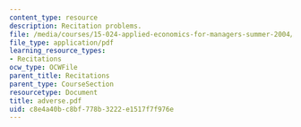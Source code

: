 ```yaml
---
content_type: resource
description: Recitation problems.
file: /media/courses/15-024-applied-economics-for-managers-summer-2004/c8e4a40bc8bf778b3222e1517f7f976e_adverse.pdf
file_type: application/pdf
learning_resource_types:
- Recitations
ocw_type: OCWFile
parent_title: Recitations
parent_type: CourseSection
resourcetype: Document
title: adverse.pdf
uid: c8e4a40b-c8bf-778b-3222-e1517f7f976e
---
```

